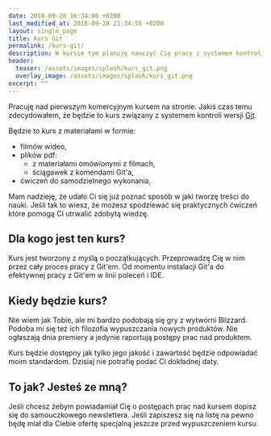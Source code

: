 ```yaml
---
date: 2018-09-28 16:34:06 +0200
last_modified_at: 2018-09-28 21:34:55 +0200
layout: single_page
title: Kurs Git
permalink: /kurs-git/
description: W kursie tym planuję nauczyć Cię pracy z systemem kontroli wersji Git. Kurs przeznaczony będzie dla początkujących, którzy nie pracowali wcześniej z żadnym systemem kontroli wersji albo nie pracowali z Git'em.
header:
  teaser: /assets/images/splash/kurs_git.png
  overlay_image: /assets/images/splash/kurs_git.png
excerpt: ""
---
```


Pracuję nad pierwszym komercyjnym kursem na stronie. Jakiś czas temu zdecydowałem, że będzie to kurs związany z systemem kontroli wersji [Git](https://git-scm.org).

Będzie to kurs z materiałami w formie:

* filmów wideo,
* plików pdf:
  * z materiałami omówionymi z filmach,
  * ściągawek z komendami Git'a,
* ćwiczeń do samodzielnego wykonania,

Mam nadzieję, że udało Ci się już poznać sposób w jaki tworzę treści do nauki. Jeśli tak to wiesz, że możesz spodziewać się praktycznych ćwiczeń które pomogą Ci utrwalić zdobytą wiedzę.

## Dla kogo jest ten kurs?

Kurs jest tworzony z myślą o początkujących. Przeprowadzę Cię w nim przez cały proces pracy z Git'em. Od momentu instalacji Git'a do efektywnej pracy z Git'em w linii poleceń i IDE.

## Kiedy będzie kurs?

Nie wiem jak Tobie, ale mi bardzo podobają się gry z wytwórni Blizzard. Podoba mi się też ich filozofia wypuszczania nowych produktów. Nie ogłaszają dnia premiery a jedynie raportują postępy prac nad produktem.

Kurs będzie dostępny jak tylko jego jakość i zawartość będzie odpowiadać moim standardom. Dzisiaj nie potrafię podać Ci dokładnej daty.

## To jak? Jesteś ze mną?

Jeśli chcesz żebym powiadamiał Cię o postępach prac nad kursem dopisz się do samouczkowego newslettera. Jeśli zapiszesz się na listę na pewno będę miał dla Ciebie ofertę specjalną jeszcze przed wypuszczeniem kursu.

<div class="notice--success text-center">
    <script type="text/javascript" src="https://static.mailerlite.com/data/webforms/1056656/o2g2b2.js?v6"></script>
</div>
